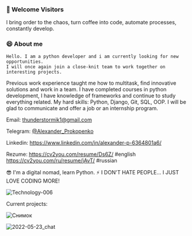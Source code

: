 ### 🙋 Welcome Visitors

I bring order to the chaos, turn coffee into code, automate processes, constantly develop.

### 😄 About me

    Hello. I am a python developer and i am currently looking for new opportunities.
    I will once again join a close-knit team to work together on interesting projects.
Previous work experience taught me how to multitask, find innovative solutions and work in a team. I have completed courses in python development, 
I have knowledge of frameworks and continue to study everything related.
    My hard skills: Python, Django, Git, SQL, OOP.
I will be glad to communicate and offer a job or an internship program.
 
Email: thunderstormik1@gmail.com

Telegram: [@Alexander_Prokopenko](https://t.me/Alexander_Prokopenko)

Linkedin: https://www.linkedin.com/in/alexander-p-6364801a6/

Rezume: https://cv2you.com/resume/Ds6Z/      #english
        https://cv2you.com/ru/resume/jAvT/   #russian
        

😎 I'm a digital nomad, learn Python.
⚡️ I DON'T HATE PEOPLE... I JUST LOVE CODING MORE!


![Technology-006](https://user-images.githubusercontent.com/101042799/168581542-85f7ba7a-3472-4072-8775-90dcd181e8b0.jpg)

Current projects:

![Снимок](https://user-images.githubusercontent.com/101042799/171032736-04bad8a6-bf81-4ed5-a16c-9a6a6fe24920.PNG)


![2022-05-23_chat](https://user-images.githubusercontent.com/101042799/171032933-ced3582e-8b2b-45e4-ab4e-5acac3fc610b.png)

